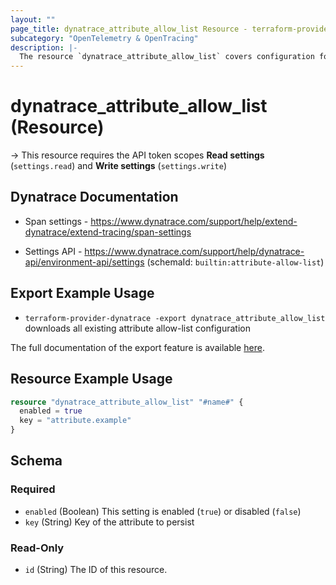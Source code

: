 ```yaml
---
layout: ""
page_title: dynatrace_attribute_allow_list Resource - terraform-provider-dynatrace"
subcategory: "OpenTelemetry & OpenTracing"
description: |-
  The resource `dynatrace_attribute_allow_list` covers configuration for OpenTracing and OpenTelemetry attribute allow-list
---
```


# dynatrace_attribute_allow_list (Resource)

-> This resource requires the API token scopes **Read settings** (`settings.read`) and **Write settings** (`settings.write`)

## Dynatrace Documentation

- Span settings - https://www.dynatrace.com/support/help/extend-dynatrace/extend-tracing/span-settings

- Settings API - https://www.dynatrace.com/support/help/dynatrace-api/environment-api/settings (schemaId: `builtin:attribute-allow-list`)

## Export Example Usage

- `terraform-provider-dynatrace -export dynatrace_attribute_allow_list` downloads all existing attribute allow-list configuration

The full documentation of the export feature is available [here](https://dt-url.net/h203qmc).

## Resource Example Usage

```terraform
resource "dynatrace_attribute_allow_list" "#name#" {
  enabled = true
  key = "attribute.example"
}
```

<!-- schema generated by tfplugindocs -->
## Schema

### Required

- `enabled` (Boolean) This setting is enabled (`true`) or disabled (`false`)
- `key` (String) Key of the attribute to persist

### Read-Only

- `id` (String) The ID of this resource.
 